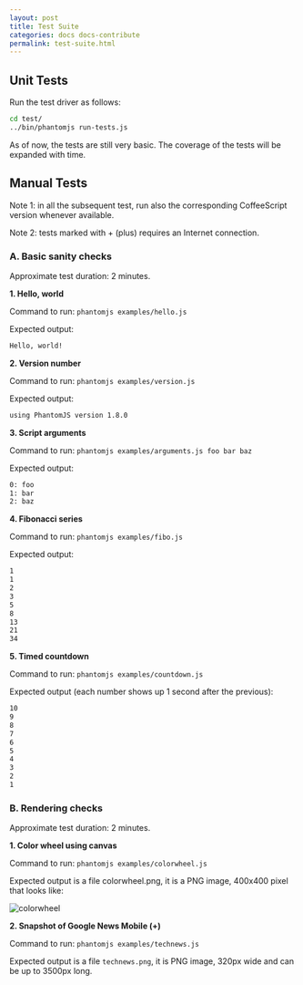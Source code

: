 ```yaml
---
layout: post
title: Test Suite
categories: docs docs-contribute
permalink: test-suite.html
---
```


## Unit Tests

Run the test driver as follows:

```bash
cd test/
../bin/phantomjs run-tests.js
```

As of now, the tests are still very basic. The coverage of the tests will be expanded with time.

## Manual Tests

Note 1: in all the subsequent test, run also the corresponding CoffeeScript version whenever available.

Note 2: tests marked with + (plus) requires an Internet connection.

### A. Basic sanity checks

Approximate test duration: 2 minutes.

**1. Hello, world**

Command to run: `phantomjs examples/hello.js`

Expected output:

```bash
Hello, world!
```

**2. Version number**

Command to run: `phantomjs examples/version.js`

Expected output:

```bash
using PhantomJS version 1.8.0
```

**3. Script arguments**

Command to run: `phantomjs examples/arguments.js foo bar baz`

Expected output:

```bash
0: foo
1: bar
2: baz
```

**4. Fibonacci series**

Command to run: `phantomjs examples/fibo.js`

Expected output:

```bash
1
1
2
3
5
8
13
21
34
```

**5. Timed countdown**

Command to run: `phantomjs examples/countdown.js`

Expected output (each number shows up 1 second after the previous):

```bash
10
9
8
7
6
5
4
3
2
1
```

### B. Rendering checks
Approximate test duration: 2 minutes.

**1. Color wheel using canvas**

Command to run: `phantomjs examples/colorwheel.js`

Expected output is a file colorwheel.png, it is a PNG image, 400x400 pixel that looks like:

![colorwheel](https://lh3.googleusercontent.com/_Oijhf1ZPv-4/TVzeP4NPMDI/AAAAAAAAB10/FhFzcvQLXLw/s800/colorwheel.png)

**2. Snapshot of Google News Mobile (+)**

Command to run: `phantomjs examples/technews.js`

Expected output is a file `technews.png`, it is PNG image, 320px wide and can be up to 3500px long.

